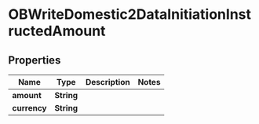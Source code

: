 # OBWriteDomestic2DataInitiationInstructedAmount

## Properties
Name | Type | Description | Notes
------------ | ------------- | ------------- | -------------
**amount** | **String** |  | 
**currency** | **String** |  | 
